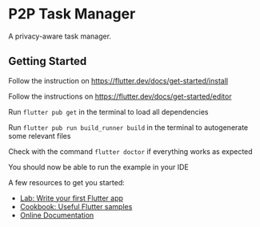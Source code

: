 # P2P Task Manager

A privacy-aware task manager.

## Getting Started

Follow the instruction on https://flutter.dev/docs/get-started/install

Follow the instructions on https://flutter.dev/docs/get-started/editor

Run `flutter pub get` in the terminal to load all dependencies

Run `flutter pub run build_runner build` in the terminal to autogenerate some relevant files

Check with the command `flutter doctor` if everything works as expected

You should now be able to run the example in your IDE

A few resources to get you started:

- [Lab: Write your first Flutter app](https://flutter.dev/docs/get-started/codelab)
- [Cookbook: Useful Flutter samples](https://flutter.dev/docs/cookbook)
- [Online Documentation](https://flutter.dev/docs)
